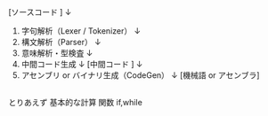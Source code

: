 
[ソースコード ]
   ↓
1. 字句解析（Lexer / Tokenizer）
   ↓
2. 構文解析（Parser）
   ↓
3. 意味解析・型検査
   ↓
4. 中間コード生成
   ↓
[中間コード ]
   ↓
5. アセンブリ or バイナリ生成（CodeGen）
   ↓
[機械語 or アセンブラ]

##
とりあえず
基本的な計算
関数
if,while